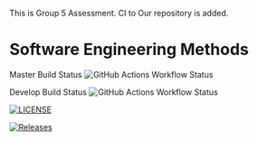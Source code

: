 This is Group 5 Assessment.
CI to Our repository is added.

# Software Engineering Methods
Master Build Status ![GitHub Actions Workflow Status](https://img.shields.io/github/actions/workflow/status/SuThiriHtun/sem/main.yml?branch=develop)

Develop Build Status ![GitHub Actions Workflow Status](https://img.shields.io/github/actions/workflow/status/SuThiriHtun/sem/main.yml?branch=master)

[![LICENSE](https://img.shields.io/github/license/40637323/sem.svg?style=flat-square)](https://github.com/40637323/DevOps_Gp5/blob/master/LICENSE)

[![Releases](https://img.shields.io/github/release/40637323/DevOps_Gp5/all.svg?style=flat-square)](https://github.com/40637323/DevOps_Gp5/releases)
